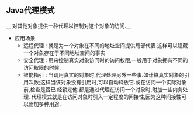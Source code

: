 ## Java代理模式

__ 对其他对象提供一种代理以控制对这个对象的访问.__

* 应用场景
    * 远程代理 : 就是为一个对象在不同的地址空间提供局部代表.这样可以隐藏一个对象存在于不同地址空间的事实
    * 安全代理 : 用来控制真实对象访问时的访问权限,一般用于对象拥有不同的访问权限的时候.
    * 智能指引 : 当调用真实的对象时,代理处理另外一些事.如计算真实对象的引用次数;这样当该对象没有引用时,可以自动释放它.或在访问一个实际对象前,检查是否已       经锁定他.都是通过代理在访问一个对象时,附加一些内务处理.
代理模式就是在访问对象时引入一定程度的间接性,因为这种间接性可以附加多种用途.
